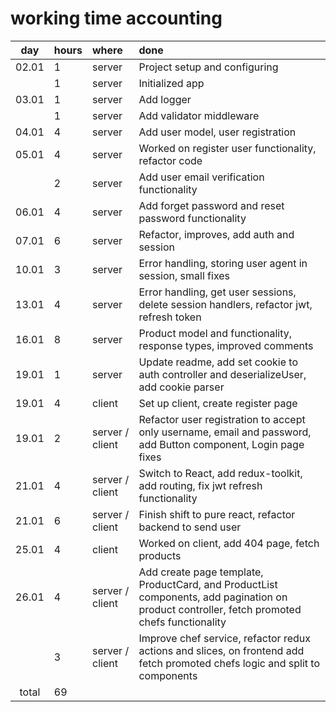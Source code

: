 
# working time accounting

|  day  | hours | where           | done                                                                                                                                        |
|:-----:|:------|:----------------|:--------------------------------------------------------------------------------------------------------------------------------------------|
| 02.01 | 1     | server          | Project setup and configuring                                                                                                               |
|       | 1     | server          | Initialized app                                                                                                                             |
| 03.01 | 1     | server          | Add logger                                                                                                                                  |
|       | 1     | server          | Add validator middleware                                                                                                                    |
| 04.01 | 4     | server          | Add user model, user registration                                                                                                           |
| 05.01 | 4     | server          | Worked on register user functionality, refactor code                                                                                        |
|       | 2     | server          | Add user email verification functionality                                                                                                   |
| 06.01 | 4     | server          | Add forget password and reset password functionality                                                                                        |
| 07.01 | 6     | server          | Refactor, improves, add auth and session                                                                                                    |
| 10.01 | 3     | server          | Error handling, storing user agent in session, small fixes                                                                                  |
| 13.01 | 4     | server          | Error handling, get user sessions, delete session handlers, refactor jwt, refresh token                                                     |
| 16.01 | 8     | server          | Product model and functionality, response types, improved comments                                                                          |
| 19.01 | 1     | server          | Update readme, add set cookie to auth controller and deserializeUser, add cookie parser                                                     |
| 19.01 | 4     | client          | Set up client, create register page                                                                                                         |
| 19.01 | 2     | server / client | Refactor user registration to accept only username, email and password, add Button component, Login page fixes                              |
| 21.01 | 4     | server / client | Switch to React, add redux-toolkit, add routing, fix jwt refresh functionality                                                              |
| 21.01 | 6     | server / client | Finish shift to pure react, refactor backend to send user                                                                                   |
| 25.01 | 4     | client          | Worked on client, add 404 page, fetch products                                                                                              |
| 26.01 | 4     | server / client | Add create page template, ProductCard, and ProductList components, add pagination on product controller, fetch promoted chefs functionality |
|       | 3     | server / client | Improve chef service, refactor redux actions and slices, on frontend add fetch promoted chefs logic and split to components                 |
| total | 69    | 
